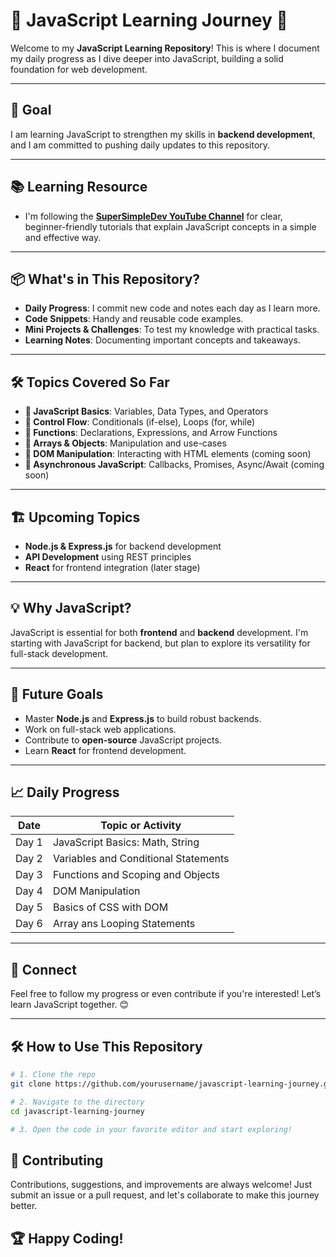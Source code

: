 # 📝 JavaScript Learning Journey 🚀

Welcome to my **JavaScript Learning Repository**! This is where I document my daily progress as I dive deeper into JavaScript, building a solid foundation for web development.

---

## 🎯 Goal

I am learning JavaScript to strengthen my skills in **backend development**, and I am committed to pushing daily updates to this repository.

---

## 📚 Learning Resource

- I'm following the **[SuperSimpleDev YouTube Channel](https://www.youtube.com/c/SuperSimpleDev)** for clear, beginner-friendly tutorials that explain JavaScript concepts in a simple and effective way.

---

## 📦 What's in This Repository?

- **Daily Progress**: I commit new code and notes each day as I learn more.
- **Code Snippets**: Handy and reusable code examples.
- **Mini Projects & Challenges**: To test my knowledge with practical tasks.
- **Learning Notes**: Documenting important concepts and takeaways.

---

## 🛠 Topics Covered So Far

- **🔸 JavaScript Basics**: Variables, Data Types, and Operators
- **🔸 Control Flow**: Conditionals (if-else), Loops (for, while)
- **🔸 Functions**: Declarations, Expressions, and Arrow Functions
- **🔸 Arrays & Objects**: Manipulation and use-cases
- **🔸 DOM Manipulation**: Interacting with HTML elements (coming soon)
- **🔸 Asynchronous JavaScript**: Callbacks, Promises, Async/Await (coming soon)

---

## 🏗️ Upcoming Topics

- **Node.js & Express.js** for backend development
- **API Development** using REST principles
- **React** for frontend integration (later stage)

---

## 💡 Why JavaScript?

JavaScript is essential for both **frontend** and **backend** development. I'm starting with JavaScript for backend, but plan to explore its versatility for full-stack development.

---

## 🌟 Future Goals

- Master **Node.js** and **Express.js** to build robust backends.
- Work on full-stack web applications.
- Contribute to **open-source** JavaScript projects.
- Learn **React** for frontend development.

---

## 📈 Daily Progress

| Date       | Topic or Activity |
|------------|-------------------|
| Day 1      | JavaScript Basics: Math, String |
| Day 2      | Variables and Conditional Statements |
| Day 3      | Functions and Scoping and Objects |
| Day 4      | DOM Manipulation |
| Day 5      | Basics of CSS with DOM |
| Day 6      | Array ans Looping Statements |

---

## 🔗 Connect

Feel free to follow my progress or even contribute if you're interested! Let’s learn JavaScript together. 😊

---

## 🛠️ How to Use This Repository

```bash
# 1. Clone the repo
git clone https://github.com/yourusername/javascript-learning-journey.git

# 2. Navigate to the directory
cd javascript-learning-journey

# 3. Open the code in your favorite editor and start exploring!
```

## 🤝 Contributing
Contributions, suggestions, and improvements are always welcome! Just submit an issue or a pull request, and let's collaborate to make this journey better.

## 🏆 Happy Coding!
